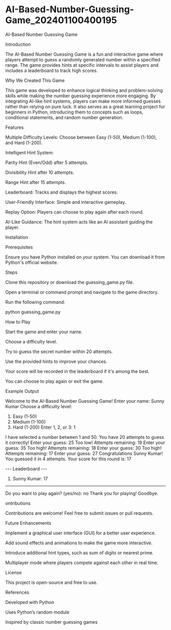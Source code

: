 # AI-Based-Number-Guessing-Game_202401100400195
AI-Based Number Guessing Game

Introduction

The AI-Based Number Guessing Game is a fun and interactive game where players attempt to guess a randomly generated number within a specified range. The game provides hints at specific intervals to assist players and includes a leaderboard to track high scores.

Why We Created This Game

This game was developed to enhance logical thinking and problem-solving skills while making the number guessing experience more engaging. By integrating AI-like hint systems, players can make more informed guesses rather than relying on pure luck. It also serves as a great learning project for beginners in Python, introducing them to concepts such as loops, conditional statements, and random number generation.

Features

Multiple Difficulty Levels: Choose between Easy (1-50), Medium (1-100), and Hard (1-200).

Intelligent Hint System:

Parity Hint (Even/Odd) after 5 attempts.

Divisibility Hint after 10 attempts.

Range Hint after 15 attempts.

Leaderboard: Tracks and displays the highest scores.

User-Friendly Interface: Simple and interactive gameplay.

Replay Option: Players can choose to play again after each round.

AI-Like Guidance: The hint system acts like an AI assistant guiding the player.

Installation

Prerequisites

Ensure you have Python installed on your system. You can download it from Python's official website.

Steps

Clone this repository or download the guessing_game.py file.

Open a terminal or command prompt and navigate to the game directory.

Run the following command:

python guessing_game.py

How to Play

Start the game and enter your name.

Choose a difficulty level.

Try to guess the secret number within 20 attempts.

Use the provided hints to improve your chances.

Your score will be recorded in the leaderboard if it's among the best.

You can choose to play again or exit the game.


Example Output

Welcome to the AI-Based Number Guessing Game!
Enter your name: Sunny Kumar
Choose a difficulty level:
1. Easy (1-50)
2. Medium (1-100)
3. Hard (1-200)
Enter 1, 2, or 3: 1

I have selected a number between 1 and 50.
You have 20 attempts to guess it correctly!
Enter your guess: 25
Too low!
Attempts remaining: 19
Enter your guess: 35
Too high!
Attempts remaining: 18
Enter your guess: 30
Too high!
Attempts remaining: 17
Enter your guess: 27
Congratulations Sunny Kumar! You guessed it in 4 attempts.
Your score for this round is: 17

--- Leaderboard ---
1. Sunny Kumar: 17
-------------------

Do you want to play again? (yes/no): no
Thank you for playing! Goodbye.

ontributions

Contributions are welcome! Feel free to submit issues or pull requests.

Future Enhancements

Implement a graphical user interface (GUI) for a better user experience.

Add sound effects and animations to make the game more interactive.

Introduce additional hint types, such as sum of digits or nearest prime.

Multiplayer mode where players compete against each other in real time.

License

This project is open-source and free to use.

References

Developed with Python

Uses Python’s random module

Inspired by classic number guessing games


